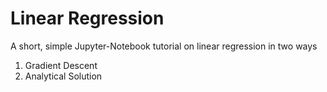 # Linear Regression

A short, simple Jupyter-Notebook tutorial on linear regression in two ways
1. Gradient Descent
2. Analytical Solution
